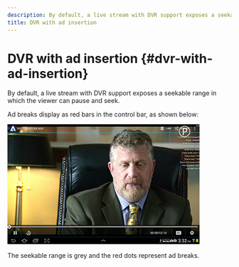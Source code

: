 ```yaml
---
description: By default, a live stream with DVR support exposes a seekable range in which the viewer can pause and seek.
title: DVR with ad insertion
---
```


# DVR with ad insertion {#dvr-with-ad-insertion}

By default, a live stream with DVR support exposes a seekable range in which the viewer can pause and seek.

Ad breaks display as red bars in the control bar, as shown below:

<!--<a id="fig_720DD22D2318485EAB4BEA55C30D5ECF"></a>-->

![](assets/dvr-with-ads.jpg)

The seekable range is grey and the red dots represent ad breaks. 
